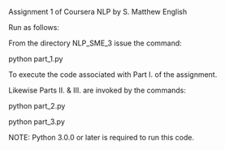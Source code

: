 Assignment 1 of Coursera NLP by S. Matthew English

Run as follows:

From the directory NLP_SME_3 issue the command:

python part_1.py

To execute the code associated with Part I. of the assignment. 

Likewise Parts II. & III. are invoked by the commands:

python part_2.py

python part_3.py


NOTE: Python 3.0.0 or later is required to run this code. 
